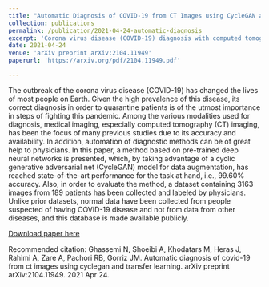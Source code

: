 ```yaml
---
title: "Automatic Diagnosis of COVID-19 from CT Images using CycleGAN and Transfer Learning"
collection: publications
permalink: /publication/2021-04-24-automatic-diagnosis
excerpt: 'Corona virus disease (COVID-19) diagnosis with computed tomography (CT) imaging.'
date: 2021-04-24
venue: 'arXiv preprint arXiv:2104.11949'
paperurl: 'https://arxiv.org/pdf/2104.11949.pdf'

---
```

The outbreak of the corona virus disease (COVID-19) has changed the lives of most people on Earth. Given the high prevalence of this disease, its correct diagnosis in order to quarantine patients is of the utmost importance in steps of fighting this pandemic. Among the various modalities used for diagnosis, medical imaging, especially computed tomography (CT) imaging, has been the focus of many previous studies due to its accuracy and availability. In addition, automation of diagnostic methods can be of great help to physicians. In this paper, a method based on pre-trained deep neural networks is presented, which, by taking advantage of a cyclic generative adversarial net (CycleGAN) model for data augmentation, has reached state-of-the-art performance for the task at hand, i.e., 99.60% accuracy. Also, in order to evaluate the method, a dataset containing 3163 images from 189 patients has been collected and labeled by physicians. Unlike prior datasets, normal data have been collected from people suspected of having COVID-19 disease and not from data from other diseases, and this database is made available publicly.

[Download paper here](https://arxiv.org/pdf/2104.11949.pdf)

Recommended citation: Ghassemi N, Shoeibi A, Khodatars M, Heras J, Rahimi A, Zare A, Pachori RB, Gorriz JM. Automatic diagnosis of covid-19 from ct images using cyclegan and transfer learning. arXiv preprint arXiv:2104.11949. 2021 Apr 24.